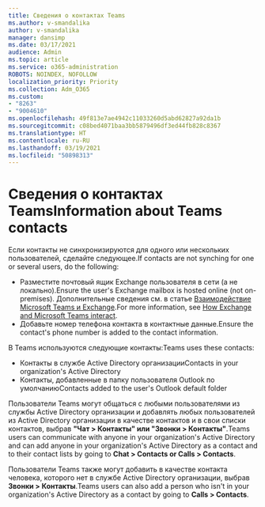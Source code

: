 ```yaml
---
title: Сведения о контактах Teams
ms.author: v-smandalika
author: v-smandalika
manager: dansimp
ms.date: 03/17/2021
audience: Admin
ms.topic: article
ms.service: o365-administration
ROBOTS: NOINDEX, NOFOLLOW
localization_priority: Priority
ms.collection: Adm_O365
ms.custom:
- "8263"
- "9004610"
ms.openlocfilehash: 49f813e7ae4942c11033260d5abd62827a92da1b
ms.sourcegitcommit: c08bed4071baa3bb5879496df3ed44fb828c8367
ms.translationtype: HT
ms.contentlocale: ru-RU
ms.lasthandoff: 03/19/2021
ms.locfileid: "50898313"
---
```

# <a name="information-about-teams-contacts"></a><span data-ttu-id="dea54-102">Сведения о контактах Teams</span><span class="sxs-lookup"><span data-stu-id="dea54-102">Information about Teams contacts</span></span>

<span data-ttu-id="dea54-103">Если контакты не синхронизируются для одного или нескольких пользователей, сделайте следующее.</span><span class="sxs-lookup"><span data-stu-id="dea54-103">If contacts are not synching for one or several users, do the following:</span></span>
- <span data-ttu-id="dea54-104">Разместите почтовый ящик Exchange пользователя в сети (а не локально).</span><span class="sxs-lookup"><span data-stu-id="dea54-104">Ensure the user's Exchange mailbox is hosted online (not on-premises).</span></span> <span data-ttu-id="dea54-105">Дополнительные сведения см. в статье [Взаимодействие Microsoft Teams и Exchange](https://docs.microsoft.com/microsoftteams/exchange-teams-interact).</span><span class="sxs-lookup"><span data-stu-id="dea54-105">For more information, see [How Exchange and Microsoft Teams interact](https://docs.microsoft.com/microsoftteams/exchange-teams-interact).</span></span>
- <span data-ttu-id="dea54-106">Добавьте номер телефона контакта в контактные данные.</span><span class="sxs-lookup"><span data-stu-id="dea54-106">Ensure the contact's phone number is added to the contact information.</span></span>

<span data-ttu-id="dea54-107">В Teams используются следующие контакты:</span><span class="sxs-lookup"><span data-stu-id="dea54-107">Teams uses these contacts:</span></span>

- <span data-ttu-id="dea54-108">Контакты в службе Active Directory организации</span><span class="sxs-lookup"><span data-stu-id="dea54-108">Contacts in your organization's Active Directory</span></span>
- <span data-ttu-id="dea54-109">Контакты, добавленные в папку пользователя Outlook по умолчанию</span><span class="sxs-lookup"><span data-stu-id="dea54-109">Contacts added to the user's Outlook default folder</span></span>

<span data-ttu-id="dea54-110">Пользователи Teams могут общаться с любыми пользователями из службы Active Directory организации и добавлять любых пользователей из Active Directory организации в качестве контактов и в свои списки контактов, выбрав **"Чат > Контакты" или "Звонки > Контакты"**.</span><span class="sxs-lookup"><span data-stu-id="dea54-110">Teams users can communicate with anyone in your organization's Active Directory and can add anyone in your organization's Active Directory as a contact and to their contact lists by going to **Chat > Contacts or Calls > Contacts**.</span></span>

<span data-ttu-id="dea54-111">Пользователи Teams также могут добавить в качестве контакта человека, которого нет в службе Active Directory организации, выбрав **Звонки > Контакты**.</span><span class="sxs-lookup"><span data-stu-id="dea54-111">Teams users can also add a person who isn't in your organization's Active Directory as a contact by going to **Calls > Contacts**.</span></span>


